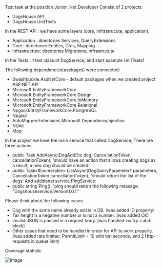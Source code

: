 Test task at the position Junior .Net Developer
Consist of 2 projects:
  - DogsHouse.API
  - DogsHouse.UnitTests
    
In the REST API : we have some layers (core, infrastrucute, application);
  - Application : directories Services, QueryExtensions
  - Core : directories Entities, Dtos, Mapping
  - Infrastructure: directories Migrations, Infrastrucute
    
In the Tests : 1 test class of DogService, and start example UnitTests1

The following dependencies(packages) were connected:
  - Swashbuckle.AspNetCore - default packages when we created project ASP.NET API
  - Microsoft.EntityFrameworkCore
  - Microsoft.EntityFrameworkCore.Design
  - Microsoft.EntityFrameworkCore.InMemory
  - Microsoft.EntityFrameworkCore.Relational
  - Npgsql.EntityFrameworkCore.PostgreSQL
  - Npgsql
  - AutoMapper.Extensions.Microsoft.DependencyInjection
  - NUnit
  - Moq

In the project we have the main service that called DogService;
There are three actions:
  - public Task<Dog> AddAsync(DogAddDto dog, CancellationToken cancellationToken); 'should have an action that allows creating dogs as a result, a new dog should be created'
  -  public Task<IEnumerable<DogDto>> ListAsync(DogQueryParameter? parameters, CancellationToken cancellationToken); 'should return the list of the dogs'
And additional service PingService:
- public string Ping(); 'ping should return the following message: "Dogshouseservice.Version1.0.1"'

Please think about the following cases:
  -	Dog with the same name already exists in DB. (was added ID property)
  -	Tail height is a negative number or is not a number. (was added CK)
  -	Invalid JSON is passed in a request body. (was handled via try..catch block)
  -	Other cases that need to be handled in order for API to work properly. (was added rate limitter, PermitLimit = 10 with ten seconds, and 2 Http-requests in queue limit)
    
  Coverage statistic
   
  ![image](https://github.com/user-attachments/assets/691b5438-f0b9-48f6-a803-cd132a5b4ada)
